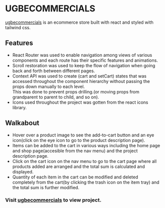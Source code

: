 # UGBECOMMERCIALS

[ugbecommercials](https://ugbecommercials.vercel.app/) is an ecommerce store built with react and styled with tailwind css.

## Features

* React Router was used to enable navigation among views of various components and each route has their specific features and animations.
* Scroll restoration was used to keep the flow of navigation when going back and forth between different pages.
* Context API was used to create (cart and setCart) states that was accessed throughout the component hierarchy without passing the props down manually to each level.\
This was done to prevent props drilling.(or moving props from grandparent to parent to child, and so on).
* Icons used throughout the project was gotten from the react icons library.

## Walkabout

* Hover over a product image to see the add-to-cart button and an eye icon(click on the eye icon to go to the product description page).
* Items can be added to the cart in various ways including the home page and shop page(accesible from the nav menu) and the project description page.
* Click on the cart icon on the nav menu to go to the cart page where all products added are arranged and the total sum is calculated and displayed. 
* Quantity of each item in the cart can be modified and deleted completely from the cart(by clicking the trash icon on the item tray) and the total sum is further modified.

### Visit [ugbecommercials](https://ugbecommercials.vercel.app/) to view project.



